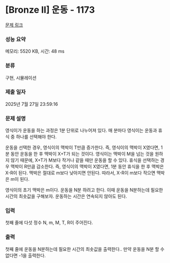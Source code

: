 # [Bronze II] 운동 - 1173 

[문제 링크](https://www.acmicpc.net/problem/1173) 

### 성능 요약

메모리: 5520 KB, 시간: 48 ms

### 분류

구현, 시뮬레이션

### 제출 일자

2025년 7월 27일 23:59:16

### 문제 설명

<p>영식이가 운동을 하는 과정은 1분 단위로 나누어져 있다. 매 분마다 영식이는 운동과 휴식 중 하나를 선택해야 한다.</p>

<p>운동을 선택한 경우, 영식이의 맥박이 T만큼 증가한다. 즉, 영식이의 맥박이 X였다면, 1분 동안 운동을 한 후 맥박이 X+T가 되는 것이다. 영식이는 맥박이 M을 넘는 것을 원하지 않기 때문에, X+T가 M보다 작거나 같을 때만 운동을 할 수 있다. 휴식을 선택하는 경우 맥박이 R만큼 감소한다. 즉, 영식이의 맥박이 X였다면, 1분 동안 휴식을 한 후 맥박은 X-R이 된다. 맥박은 절대로 m보다 낮아지면 안된다. 따라서, X-R이 m보다 작으면 맥박은 m이 된다.</p>

<p>영식이의 초기 맥박은 m이다. 운동을 N분 하려고 한다. 이때 운동을 N분하는데 필요한 시간의 최솟값을 구해보자. 운동하는 시간은 연속되지 않아도 된다.</p>

### 입력 

 <p>첫째 줄에 다섯 정수 N, m, M, T, R이 주어진다.</p>

### 출력 

 <p>첫째 줄에 운동을 N분하는데 필요한 시간의 최솟값을 출력한다.. 만약 운동을 N분 할 수 없다면 -1을 출력한다.</p>

